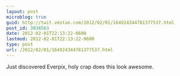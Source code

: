 ```yaml
---
layout: post
microblog: true
guid: http://twit.vmstan.com/2012/02/01/164924344781377537.html
post_id: 3038563
date: 2012-02-01T22:13:22-0600
lastmod: 2012-02-01T22:13:22-0600
type: post
url: /2012/02/01/164924344781377537.html
---
```

Just discovered Everpix, holy crap does this look awesome.
